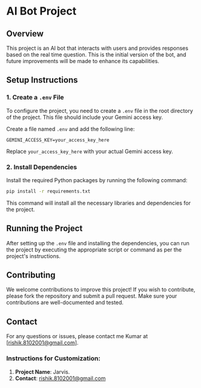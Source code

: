 
# AI Bot Project

## Overview

This project is an AI bot that interacts with users and provides responses based on the real time question. This is the initial version of the bot, and future improvements will be made to enhance its capabilities.

## Setup Instructions

### 1. Create a `.env` File

To configure the project, you need to create a `.env` file in the root directory of the project. This file should include your Gemini access key. 

Create a file named `.env` and add the following line:

```plaintext
GEMINI_ACCESS_KEY=your_access_key_here
```

Replace `your_access_key_here` with your actual Gemini access key.

### 2. Install Dependencies

Install the required Python packages by running the following command:

```bash
pip install -r requirements.txt
```

This command will install all the necessary libraries and dependencies for the project.

## Running the Project

After setting up the `.env` file and installing the dependencies, you can run the project by executing the appropriate script or command as per the project's instructions. 


## Contributing

We welcome contributions to improve this project! If you wish to contribute, please fork the repository and submit a pull request. Make sure your contributions are well-documented and tested.


## Contact

For any questions or issues, please contact me Kumar at [rishik.8102001@gmail.com].


### Instructions for Customization:
1. **Project Name**: Jarvis.
2. **Contact**: rishik.8102001@gmail.com

